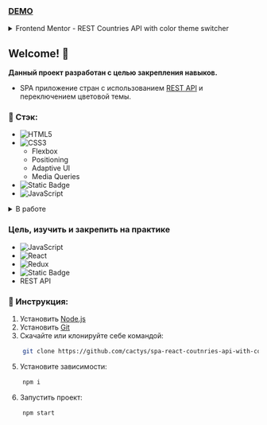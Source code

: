 ### [DEMO](https://spa-react-coutnries-api-with-color-theme.vercel.app/)

<details><summary><kpd> Frontend Mentor - REST Countries API with color theme switcher </kpd></summary><p align="center"><kpd> <img width="768" height="auto" align="center" alt="desktop preview" src="./design/desktop-preview.jpg"></img></kpd></p></details>

## Welcome! 👋

**Данный проект разработан с целью закрепления навыков.**

- SPA приложение стран с использованием [REST API](https://restcountries.com/#endpoints-all) и переключением цветовой темы.

### 🔨 Стэк:

- ![HTML5](https://img.shields.io/badge/html5-%23E34F26.svg?style=for-the-badge&logo=html5&logoColor=white)
- ![CSS3](https://img.shields.io/badge/css3-%231572B6.svg?style=for-the-badge&logo=css3&logoColor=white)
  - Flexbox
  - Positioning
  - Adaptive UI
  - Media Queries
- ![Static Badge](<https://img.shields.io/badge/styled-components?style=for-the-badge&logo=styled-components&logoColor=white&color=rgb(85%2C%2085%2C%2085)>)
- ![JavaScript](https://img.shields.io/badge/javascript-%23323330.svg?style=for-the-badge&logo=javascript&logoColor=%23F7DF1E)

<details><summary><kpd>В работе</kpd></summary>

- ![React](https://img.shields.io/badge/react-%2320232a.svg?style=for-the-badge&logo=react&logoColor=%2361DAFB)
  - Create React App
  - Портирование разметки в JSX
  - Функциональные компоненты
- ![Redux](https://img.shields.io/badge/redux-%23593d88.svg?style=for-the-badge&logo=redux&logoColor=white)
  - Slice
  </details>

### Цель, изучить и закрепить на практике

- ![JavaScript](https://img.shields.io/badge/javascript-%23323330.svg?style=for-the-badge&logo=javascript&logoColor=%23F7DF1E)
- ![React](https://img.shields.io/badge/react-%2320232a.svg?style=for-the-badge&logo=react&logoColor=%2361DAFB)
- ![Redux](https://img.shields.io/badge/redux-%23593d88.svg?style=for-the-badge&logo=redux&logoColor=white)
- ![Static Badge](<https://img.shields.io/badge/styled-components?style=for-the-badge&logo=styled-components&logoColor=white&color=rgb(85%2C%2085%2C%2085)>)
- REST API

### 🔧 Инструкция:

1. Установить [Node.js](https://nodejs.org/en/ 'ссылка на сайт Node.js')
2. Установить [Git](https://git-scm.com/ 'ссылка на сайт Git')
3. Скачайте или клонируйте себе командой:

```sh
    git clone https://github.com/cactys/spa-react-coutnries-api-with-color-theme.git
```

5. Установите зависимости:

```sh
    npm i
```

6. Запустить проект:

```sh
    npm start
```
